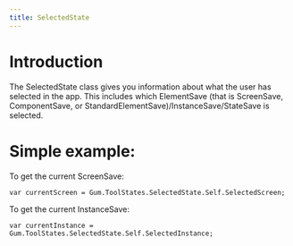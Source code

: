 ```yaml
---
title: SelectedState
---
```


# Introduction
The SelectedState class gives you information about what the user has selected in the app.  This includes which ElementSave (that is ScreenSave, ComponentSave, or StandardElementSave)/InstanceSave/StateSave is selected.

# Simple example:

To get the current ScreenSave:

```
var currentScreen = Gum.ToolStates.SelectedState.Self.SelectedScreen;
```

To get the current InstanceSave:

```
var currentInstance = Gum.ToolStates.SelectedState.Self.SelectedInstance;
```




